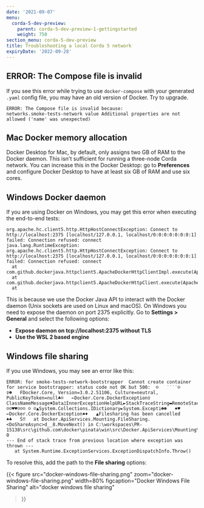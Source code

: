 ```yaml
---
date: '2021-09-07'
menu:
  corda-5-dev-preview:
    parent: corda-5-dev-preview-1-gettingstarted
    weight: 750
section_menu: corda-5-dev-preview
title: Troubleshooting a local Corda 5 network
expiryDate: '2022-09-28'
---
```


## ERROR: The Compose file is invalid

If you see this error while trying to use `docker-compose` with your generated `.yaml` config file, you may have an old version of Docker.
Try to upgrade.

```console
ERROR: The Compose file is invalid because:
networks.smoke-tests-network value Additional properties are not allowed ('name' was unexpected)
```

## Mac Docker memory allocation

Docker Desktop for Mac, by default, only assigns two GB of RAM to the Docker daemon. This isn't sufficient for running a three-node Corda network.
You can increase this in the Docker Desktop: go to **Preferences** and configure Docker Desktop to have at least six GB of RAM and use six cores.

## Windows Docker daemon

If you are using Docker on Windows, you may get this error when executing the end-to-end tests:

```console
org.apache.hc.client5.http.HttpHostConnectException: Connect to http://localhost:2375 [localhost/127.0.0.1, localhost/0:0:0:0:0:0:0:1] failed: Connection refused: connect
java.lang.RuntimeException: org.apache.hc.client5.http.HttpHostConnectException: Connect to http://localhost:2375 [localhost/127.0.0.1, localhost/0:0:0:0:0:0:0:1] failed: Connection refused: connect
  at com.github.dockerjava.httpclient5.ApacheDockerHttpClientImpl.execute(ApacheDockerHttpClientImpl.java:153)
  at com.github.dockerjava.httpclient5.ApacheDockerHttpClient.execute(ApacheDockerHttpClient.java:8)
  at
```

This is because we use the Docker Java API to interact with the Docker daemon (Unix sockets are used on Linux and macOS). On Windows you need to expose the daemon on port 2375 explicitly. Go to **Settings > General** and select the following options:

* **Expose daemon on tcp://localhost:2375 without TLS**
* **Use the WSL 2 based engine**

## Windows file sharing

If you use Windows, you may see an error like this:

```console  
ERROR: for smoke-tests-network-bootstrapper  Cannot create container for service bootstrapper: status code not OK but 500:  ☺   ˙˙˙˙☺       ♀☻   FDocker.Core, Version=3.0.2.51106, Culture=neutral, PublicKeyToken=null♣☺   ←Docker.Core.DockerException♀      ClassNameMessage♦Data♫InnerExceptionHelpURL►StackTraceString▬RemoteStackTraceString►RemoteStackIndex☼ExcWatsonBuckets☺☺♥♥☺☺☺ ☺ ☺▲System.Collections.IDictionary►System.Excepti☻☻   ♠♥   ←Docker.Core.DockerException♠♦   ▲Filesharing has been cancelled
♠♣   Ś‼   at Docker.ApiServices.Mounting.FileSharing.<DoShareAsync>d__8.MoveNext() in C:\workspaces\PR-15138\src\github.com\docker\pinata\win\src\Docker.ApiServices\Mounting\FileSharing.cs:line 0
--- End of stack trace from previous location where exception was thrown ---
   at System.Runtime.ExceptionServices.ExceptionDispatchInfo.Throw()
```

To resolve this, add the path to the **File sharing** options:

{{<
  figure
	 src="docker-windows-file-sharing.png"
	 zoom="docker-windows-file-sharing.png"
   width=80%
	 figcaption="Docker Windows File Sharing"
	 alt="docker windows file sharing"
>}}
